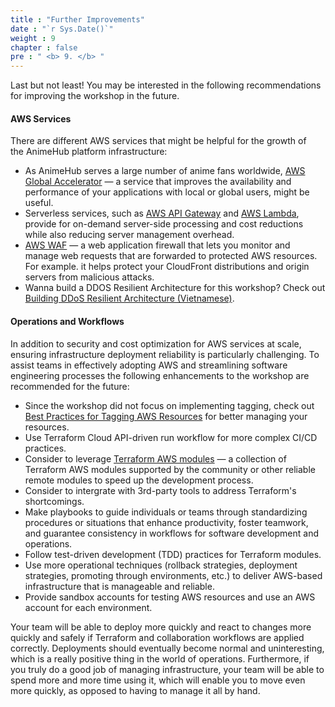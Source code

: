 ```yaml
---
title : "Further Improvements"
date : "`r Sys.Date()`"
weight : 9
chapter : false
pre : " <b> 9. </b> "
---
```


Last but not least! You may be interested in the following recommendations for improving the workshop in the future.

#### AWS Services

There are different AWS services that might be helpful for the growth of the AnimeHub platform infrastructure:

+ As AnimeHub serves a large number of anime fans worldwide, [AWS Global Accelerator](https://docs.aws.amazon.com/global-accelerator/) — a service that improves the availability and performance of your applications with local or global users, might be useful.
+ Serverless services, such as [AWS API Gateway](https://docs.aws.amazon.com/apigateway/) and [AWS Lambda](https://docs.aws.amazon.com/lambda/), provide for on-demand server-side processing and cost reductions while also reducing server management overhead.
+ [AWS WAF](https://docs.aws.amazon.com/waf/) — a web application firewall that lets you monitor and manage web requests that are forwarded to protected AWS resources. For example. it helps protect your CloudFront distributions and origin servers from malicious attacks.
+ Wanna build a DDOS Resilient Architecture for this workshop? Check out [Building DDoS Resilient Architecture (Vietnamese)](https://www.youtube.com/watch?v=ZTFnfPbf6FY).
  

#### Operations and Workflows

In addition to security and cost optimization for AWS services at scale, ensuring infrastructure deployment reliability is particularly challenging. To assist teams in effectively adopting AWS and streamlining software engineering processes the following enhancements to the workshop are recommended for the future:

+ Since the workshop did not focus on implementing tagging, check out [Best Practices for Tagging AWS Resources](https://docs.aws.amazon.com/whitepapers/latest/tagging-best-practices/tagging-best-practices.html) for better managing your resources.
+ Use Terraform Cloud API-driven run workflow for more complex CI/CD practices.
+ Consider to leverage [Terraform AWS modules](https://github.com/terraform-aws-modules) — a collection of Terraform AWS modules supported by the community or other reliable remote modules to speed up the development process.
+ Consider to intergrate with 3rd-party tools to address Terraform's shortcomings.
+ Make playbooks to guide individuals or teams through standardizing procedures or situations that enhance productivity, foster teamwork, and guarantee consistency in workflows for software development and operations.
+ Follow test-driven development (TDD) practices for Terraform modules.
+ Use more operational techniques (rollback strategies, deployment strategies, promoting through environments, etc.) to deliver AWS-based infrastructure that is manageable and reliable.
+ Provide sandbox accounts for testing AWS resources and use an AWS account for each environment.

Your team will be able to deploy more quickly and react to changes more quickly and safely if Terraform and collaboration workflows are applied correctly. Deployments should eventually become normal and uninteresting, which is a really positive thing in the world of operations. Furthermore, if you truly do a good job of managing infrastructure, your team will be able to spend more and more time using it, which will enable you to move even more quickly, as opposed to having to manage it all by hand.
